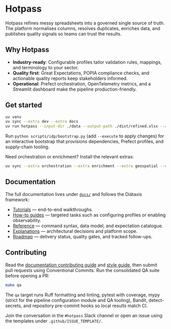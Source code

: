 # Hotpass

Hotpass refines messy spreadsheets into a governed single source of truth. The platform normalises columns, resolves duplicates, enriches data, and publishes quality signals so teams can trust the results.

## Why Hotpass

- **Industry-ready**: Configurable profiles tailor validation rules, mappings, and terminology to your sector.
- **Quality first**: Great Expectations, POPIA compliance checks, and actionable quality reports keep stakeholders informed.
- **Operational**: Prefect orchestration, OpenTelemetry metrics, and a Streamlit dashboard make the pipeline production-friendly.

## Get started

```bash
uv venv
uv sync --extra dev --extra docs
uv run hotpass --input-dir ./data --output-path ./dist/refined.xlsx --archive
```

Run `python scripts/idp/bootstrap.py` (add `--execute` to apply changes) for an interactive bootstrap that provisions dependencies, Prefect profiles, and supply-chain tooling.

Need orchestration or enrichment? Install the relevant extras:

```bash
uv sync --extra orchestration --extra enrichment --extra geospatial --extra compliance --extra dashboards
```

## Documentation

The full documentation lives under [`docs/`](docs/index.md) and follows the Diátaxis framework:

- [Tutorials](docs/tutorials/quickstart.md) — end-to-end walkthroughs.
- [How-to guides](docs/how-to-guides/configure-pipeline.md) — targeted tasks such as configuring profiles or enabling observability.
- [Reference](docs/reference/cli.md) — command syntax, data model, and expectation catalogue.
- [Explanations](docs/explanations/architecture.md) — architectural decisions and platform scope.
- [Roadmap](docs/roadmap.md) — delivery status, quality gates, and tracked follow-ups.

## Contributing

Read the [documentation contributing guide](docs/CONTRIBUTING.md) and [style guide](docs/style.md), then submit pull requests using Conventional Commits. Run the consolidated QA suite before opening a PR:

```bash
make qa
```

The `qa` target runs Ruff formatting and linting, pytest with coverage, mypy (strict for the pipeline configuration module and QA tooling), Bandit, detect-secrets, and repository pre-commit hooks so local results match CI.

Join the conversation in the `#hotpass` Slack channel or open an issue using the templates under `.github/ISSUE_TEMPLATE/`.
